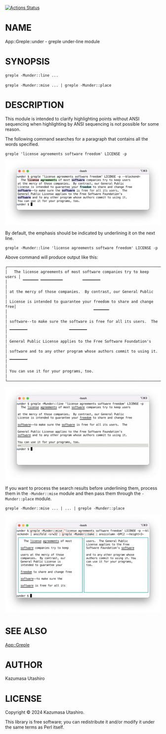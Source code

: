 [![Actions Status](https://github.com/kaz-utashiro/greple-under/actions/workflows/test.yml/badge.svg)](https://github.com/kaz-utashiro/greple-under/actions)
# NAME

App::Greple::under - greple under-line module

# SYNOPSIS

    greple -Munder::line ...

    greple -Munder::mise ... | greple -Munder::place

# DESCRIPTION

This module is intended to clarify highlighting points without ANSI
sequencing when highlighting by ANSI sequencing is not possible for
some reason.

The following command searches for a paragraph that contains all the
words specified.

    greple 'license agreements software freedom' LICENSE -p

<div>
    <p>
    <img width="750" src="https://raw.githubusercontent.com/kaz-utashiro/greple-under/main/images/normal.png">
    </p>
</div>

By default, the emphasis should be indicated by underlining it on the
next line.

    greple -Munder::line 'license agreements software freedom' LICENSE -p

Above command will produce output like this:

    ┌───────────────────────────────────────────────────────────────────────┐
    │   The license agreements of most software companies try to keep users │
    │       ▔▔▔▔▔▔▔ ▔▔▔▔▔▔▔▔▔▔         ▔▔▔▔▔▔▔▔                             │
    │ at the mercy of those companies.  By contrast, our General Public     │
    │ License is intended to guarantee your freedom to share and change free│
    │                                       ▔▔▔▔▔▔▔                         │
    │ software--to make sure the software is free for all its users.  The   │
    │ ▔▔▔▔▔▔▔▔                   ▔▔▔▔▔▔▔▔                                   │
    │ General Public License applies to the Free Software Foundation's      │
    │ software and to any other program whose authors commit to using it.   │
    │ ▔▔▔▔▔▔▔▔                                                              │
    │ You can use it for your programs, too.                                │
    └───────────────────────────────────────────────────────────────────────┘

<div>
    <p>
    <img width="750" src="https://raw.githubusercontent.com/kaz-utashiro/greple-under/main/images/under-line.png">
    </p>
</div>

If you want to process the search results before underlining them,
process them in the `-Munder::mise` module and then pass them through
the `-Munder::place` module.

    greple -Munder::mise ... | ... | greple -Munder::place

<div>
    <p>
    <img width="750" src="https://raw.githubusercontent.com/kaz-utashiro/greple-under/main/images/mise-bake.png">
    </p>
</div>

# SEE ALSO

[App::Greple](https://metacpan.org/pod/App%3A%3AGreple)

# AUTHOR

Kazumasa Utashiro

# LICENSE

Copyright ©︎ 2024 Kazumasa Utashiro.

This library is free software; you can redistribute it and/or modify
it under the same terms as Perl itself.

